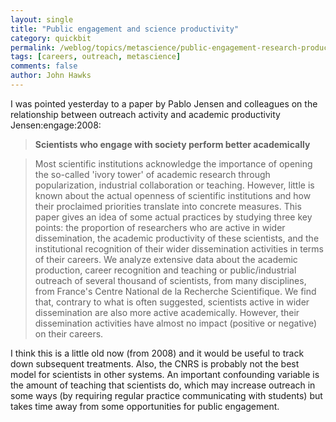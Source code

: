 ```yaml
---
layout: single 
title: "Public engagement and science productivity" 
category: quickbit
permalink: /weblog/topics/metascience/public-engagement-research-productivity-2013.html
tags: [careers, outreach, metascience] 
comments: false 
author: John Hawks 
---
```


I was pointed yesterday to a paper by Pablo Jensen and colleagues on the relationship between outreach activity and academic productivity <bib>Jensen:engage:2008</bib>:

<blockquote><strong>Scientists who engage with society perform better academically</strong></blockquote>

<blockquote>Most scientific institutions acknowledge the importance of opening the so-called 'ivory tower' of academic research through popularization, industrial collaboration or teaching. However, little is known about the actual openness of scientific institutions and how their proclaimed priorities translate into concrete measures. This paper gives an idea of some actual practices by studying three key points: the proportion of researchers who are active in wider dissemination, the academic productivity of these scientists, and the institutional recognition of their wider dissemination activities in terms of their careers. We analyze extensive data about the academic production, career recognition and teaching or public/industrial outreach of several thousand of scientists, from many disciplines, from France's Centre National de la Recherche Scientifique. We find that, contrary to what is often suggested, scientists active in wider dissemination are also more active academically. However, their dissemination activities have almost no impact (positive or negative) on their careers.</blockquote>

I think this is a little old now (from 2008) and it would be useful to track down subsequent treatments. Also, the CNRS is probably not the best model for scientists in other systems. An important confounding variable is the amount of teaching that scientists do, which may increase outreach in some ways (by requiring regular practice communicating with students) but takes time away from some opportunities for public engagement. 

